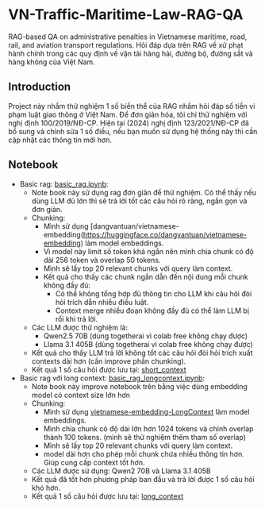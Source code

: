 # VN-Traffic-Maritime-Law-RAG-QA
RAG-based QA on administrative penalties in Vietnamese maritime, road, rail, and aviation transport regulations.
Hỏi đáp dựa trên RAG về xử phạt hành chính trong các quy định về vận tải hàng hải, đường bộ, đường sắt và hàng không của Việt Nam.

## Introduction

Project này nhầm thử nghiệm 1 số biến thể của RAG nhầm hỏi đáp số tiền vi phạm luật giao thông ở Việt Nam. Để đơn giản hóa, tôi chỉ thử nghiệm với nghị định 100/2019/NĐ-CP. Hiện tại (2024) nghị định 123/2021/NĐ-CP đã bổ sung và chỉnh sửa 1 số điều, nếu bạn muốn sử dụng hệ thống này thì cần cập nhật các thông tin mới hơn.

## Notebook
- Basic rag: [basic_rag.ipynb](basic_RAG/basic_rag.ipynb):
    - Note book này sử dụng rag đơn giản để thử nghiệm. Có thể thấy nếu dùng LLM đủ lớn thì sẽ trả lời tốt các câu hỏi rõ ràng, ngắn gọn và đơn giản.
    - Chunking:
        - Mình sử dụng [dangvantuan/vietnamese-embedding(https://huggingface.co/dangvantuan/vietnamese-embedding) làm model embeddings.
        - Vì model này limit số token khá ngắn nên mình chia chunk có độ dài 256 token và overlap 50 tokens.
        - Mình sẽ lấy top 20 relevant chunks với query làm context.
        - Kết quả cho thấy các chunk ngắn dẫn đến nội dung mỗi chunk không đầy đủ:
            - Có thể không tổng hợp đủ thông tin cho LLM khi câu hỏi đòi hỏi trích dẫn nhiều điều luật.
            - Context merge nhiều đoạn không đầy đủ có thể làm LLM bị rối khi trả lời.
    - Các LLM được thử nghiệm là:
        - Qwen2.5 70B (dùng togetherai vì colab free không chạy được)
        - Llama 3.1 405B (dùng togetherai vì colab free không chạy được)
    - Kết quả cho thấy LLM trả lời không tốt các câu hỏi đòi hỏi trích xuất contexts dài hơn (cần improve phần chunking).
    - Kết quả 1 số câu hỏi được lưu tại: [short_context](basic_RAG/short_context/)
- Basic rag với long context: [basic_rag_longcontext.ipynb](basic_RAG/basic_rag_longcontext.ipynb):
    - Note book này improve notebook trên bằng việc dùng embedding model có context size lớn hơn
    - Chunking:
        - Mình sử dụng [vietnamese-embedding-LongContext](https://huggingface.co/dangvantuan/vietnamese-embedding-LongContext) làm model embeddings.
        - Mình chia chunk có độ dài lớn hơn 1024 tokens và chỉnh overlap thành 100 tokens. (mình sẽ thử nghiệm thêm tham số overlap)
        - Mình sẽ lấy top 20 relevant chunks với query làm context.
        - model dài hơn cho phép mỗi chunk chứa nhiều thông tin hơn. Giúp cung cấp context tốt hơn.
    - Các LLM được sử dụng: Qwen2 70B và Llama 3.1 405B
    - Kết quả đã tốt hơn phương pháp ban đầu và trả lời được 1 số câu hỏi khó hơn.
    - Kết quả 1 số câu hỏi được lưu tại: [long_context](basic_RAG/long_context/)
